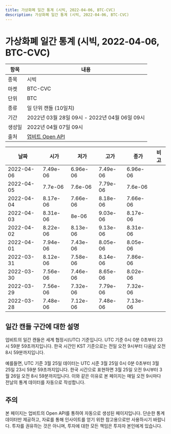 ```yaml
---
title: 가상화폐 일간 통계 (시빅, 2022-04-06, BTC-CVC)
description: 가상화폐 일간 통계 (시빅, 2022-04-06, BTC-CVC)
---
```



가상화폐 일간 통계 (시빅, 2022-04-06, BTC-CVC)
===

|항목|내용|
|--|--|
|종목|시빅|
|마켓|BTC-CVC|
|단위|BTC|
|종류|일 단위 캔들 (10일치)|
|기간|2022년 03월 28일 09시 - 2022년 04월 06일 09시|
|생성일|2022년 04월 07일 09시|
|출처|[업비트 Open API](https://docs.upbit.com)|


|날짜|시가|저가|고가|종가|비고|
|--|--|--|--|--|--|
|2022-04-06|7.49e-06|6.96e-06|7.49e-06|6.96e-06|    |
|2022-04-05|7.7e-06|7.6e-06|7.79e-06|7.6e-06|    |
|2022-04-04|8.17e-06|7.66e-06|8.18e-06|7.66e-06|    |
|2022-04-03|8.31e-06|8e-06|9.03e-06|8.17e-06|    |
|2022-04-02|8.22e-06|8.13e-06|9.13e-06|8.31e-06|    |
|2022-04-01|7.94e-06|7.43e-06|8.05e-06|8.05e-06|    |
|2022-03-31|8.12e-06|7.58e-06|8.14e-06|7.86e-06|    |
|2022-03-30|7.56e-06|7.46e-06|8.65e-06|8.02e-06|    |
|2022-03-29|7.56e-06|7.32e-06|7.79e-06|7.32e-06|    |
|2022-03-28|7.48e-06|7.12e-06|7.48e-06|7.13e-06|    |


일간 캔들 구간에 대한 설명
---


업비트의 일간 캔들은 세계 협정시(UTC) 기준입니다. 
UTC 기준 0시 0분 0초부터 23시 59분 59초까지입니다. 
한국 시간인 KST 기준으로는 전일 오전 9시부터 다음날 오전 8시 59분까지입니다. 


예를들면, UTC 기준 3월 25일 데이터는 UTC 시준 3월 25일 0시 0분 0초부터 3월 25일 23시 59분 59초까지입니다. 
한국 시간으로 표현하면 3월 25일 오전 9시부터 3월 26일 오전 8시 59분까지입니다. 
이와 같은 이유로 본 페이지는 매일 오전 9시마다 전날의 통계 데이터를 자동으로 작성합니다. 


주의
---


본 페이지는 업비트의 Open API를 통하여 자동으로 생성된 페이지입니다. 
단순한 통계 데이터만 제공하고, 자료를 통해 인사이트를 얻기 위한 참고용으로만 사용하시기 바랍니다. 
투자를 권유하는 것은 아니며, 투자에 대한 모든 책임은 투자자 본인에게 있습니다. 
